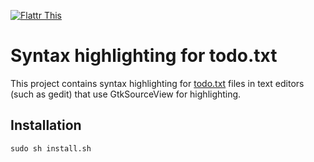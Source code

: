 [![Flattr This](http://api.flattr.com/button/flattr-badge-large.png)](http://flattr.com/thing/1888239/)

# Syntax highlighting for todo.txt
This project contains syntax highlighting for [todo.txt](https://github.com/ginatrapani/todo.txt-cli/wiki/The-Todo.txt-Format) files in text editors (such as gedit) that use GtkSourceView for highlighting.

## Installation
    sudo sh install.sh

    
